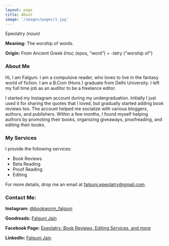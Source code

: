 ```yaml
---
layout: page
title: About
image: '/images/pages/1.jpg'
---
```


Epeolatry *(noun)* 

**Meaning:** The worship of words.

**Origin:** From Ancient Greek ἔπος (epos, “word”) + -latry (“worship of”)

### About Me
Hi, I am Falguni. I am a compulsive reader, who loves to live in the fantasy world of fiction. I am a B.Com (Hons.) graduate from Delhi University. I left my full time job as an auditor to be a freelance editor. 

I started my Instagram account during my undergraduation. Initially I just used it for sharing the quotes that I loved, but gradually started adding book reviews too. The account helped me socialize with various bloggers, authors, and publishers. Within a few months, I found myself helping authors by promoting their books, organizing giveaways, proofreading, and editing their books. 

### My Services
I provide the following services:
- Book Reviews
- Beta Reading
- Proof Reading
- Editing

For more details, drop me an email at falguni.epeolatry@gmail.com. 

### Contact Me:
**Instagram:** <a href="https://instagram.com/bookworm_falguni">@bookworm_falguni</a>

**Goodreads:** <a href="https://www.goodreads.com/user/show/58171261-falguni-jain">Falguni Jain</a>
 
**Facebook Page:** <a href="https://www.facebook.com/epeolatry.in/">Epeolatry: Book Reviews, Editing Services, and more</a>

**LinkedIn:** <a href="https://www.linkedin.com/in/falguni-jain-40a4bb155">Falguni Jain</a>
